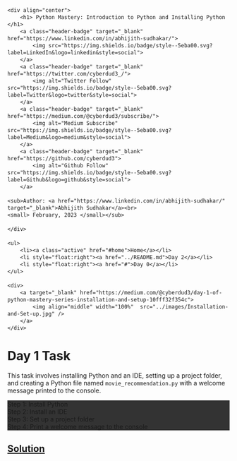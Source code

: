<!DOCTYPE html>
<html>
<head>
<style>
ul {
  list-style-type: none;
  margin: 0;
  padding: 0;
  overflow: hidden;
  background-color: #333;
}

li {
  float: left;
  border-right:1px solid #bbb;
}

li:last-child {
  border-right: none;
}

li a {
  display: block;
  color: white;
  text-align: center;
  padding: 14px 16px;
  text-decoration: none;
}

li a:hover:not(.active) {
  background-color: #111;
}

.active {
  background-color: #04AA6D;
}
</style>
</head>
<body>
    
    <div align="center">
        <h1> Python Mastery: Introduction to Python and Installing Python </h1>
        <a class="header-badge" target="_blank" href="https://www.linkedin.com/in/abhijith-sudhakar/">
            <img src="https://img.shields.io/badge/style--5eba00.svg?label=LinkedIn&logo=linkedin&style=social">
        </a>
        <a class="header-badge" target="_blank" href="https://twitter.com/cyberdud3_/">
            <img alt="Twitter Follow" src="https://img.shields.io/badge/style--5eba00.svg?label=Twitter&logo=twitter&style=social">
        </a>
        <a class="header-badge" target="_blank" href="https://medium.com/@cyberdud3/subscribe/">
            <img alt="Medium Subscribe" src="https://img.shields.io/badge/style--5eba00.svg?label=Medium&logo=medium&style=social">
        </a>
        <a class="header-badge" target="_blank" href="https://github.com/cyberdud3">
            <img alt="Github Follow" src="https://img.shields.io/badge/style--5eba00.svg?label=Github&logo=github&style=social">
        </a>

    <sub>Author: <a href="https://www.linkedin.com/in/abhijith-sudhakar/" target="_blank">Abhijith Sudhakar</a><br>
    <small> February, 2023 </small></sub>

    </div>

    <ul>
        <li><a class="active" href="#home">Home</a></li>
        <li style="float:right"><a href="../README.md">Day 2</a></li>
        <li style="float:right"><a href="#">Day 0</a></li>
    </ul>
    
    <div>
        <a target="_blank" href="https://medium.com/@cyberdud3/day-1-of-python-mastery-series-installation-and-setup-10fff32f354c">
            <img align="middle" width="100%"  src="../images/Installation-and-Set-up.jpg" />
        </a>
    </div>

</body>
</html>

# Day 1 Task

This task involves installing Python and an IDE, setting up a project folder, and creating a Python file named `movie_recommendation.py` with a welcome message printed to the console.

- Step 1: Install Python
- Step 2: Install an IDE
- Step 3: Set up a project folder
- Step 4: Print a welcome message to the console

## [Solution](https://github.com/cyberdud3/python-mastery-series/blob/master/Day-01-Installation-and-Set-up/answer-with-explanation.MD)
